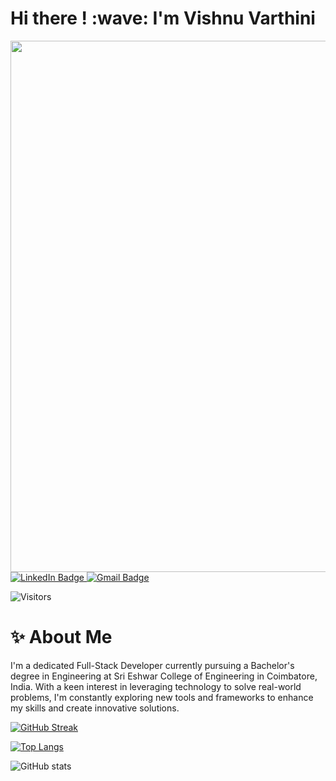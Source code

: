 

<h1>
  Hi there ! :wave: I'm Vishnu Varthini
  <!--<img src="https://media.giphy.com/media/v1.Y2lkPTc5MGI3NjExaDI5N2EzZ3h1Zzl6YXNwYjhsYnEzbzB0bXVtM2xvdzZjOGg0dHA4OSZlcD12MV9pbnRlcm5hbF9naWZfYnlfaWQmY3Q9Zw/MPxg9U887PS0B8XT4J/giphy.gif" width="35"/>--

  <!--<img src="https://media.giphy.com/media/l3q2GDh3wQqVWSiGY/giphy.gif?cid=ecf05e477orccrqspl1os6onwnmixzspd0kgcp2j35u2u8rt&ep=v1_gifs_search&rid=giphy.gif&ct=g" width="35"/>

  <img src="https://media.giphy.com/media/3o7TKMt1VVNkHV2PaE/giphy.gif?cid=ecf05e47rhqx7dkiauepgh1zealdmkr9431lniz4fb0t3nxw&ep=v1_gifs_search&rid=giphy.gif&ct=g" width="35"/>-->
  
</h1>









<div id="header" align="center">
  <img src="https://media.giphy.com/media/v1.Y2lkPTc5MGI3NjExaDNpb29zZG84azNycmI2cnljNHNidDl3ZHR1Y242MW0ycWF5d3NnbSZlcD12MV9pbnRlcm5hbF9naWZfYnlfaWQmY3Q9Zw/L1R1tvI9svkIWwpVYr/giphy.gif" width="850"/>
</div>

<div id="badges">
  <a href="https://www.linkedin.com/in/sree-vishnu-varthini-s">
    <img src="https://img.shields.io/badge/LinkedIn-blue?style=for-the-badge&logo=linkedin&logoColor=white" alt="LinkedIn Badge"/>
  </a>
  <a href="mailto:sreevishnuvarthini@gmail.com">
    <img src="https://img.shields.io/badge/Gmail-red?style=for-the-badge&logo=gmail&logoColor=white" alt="Gmail Badge"/>
  </a>
</div>

![Visitors](https://api.visitorbadge.io/api/visitors?path=https%3A%2F%2Fgithub.com%2FSree-Vishnu-Varthini%2FSree-Vishnu-Varthini%2Fgithub-visitors-badge&label=PROFILE%20VIEWS&labelColor=%23697689&countColor=%2302066f&style=default&labelStyle=none)



# :sparkles: About Me

I'm a dedicated Full-Stack Developer currently pursuing a Bachelor's degree in Engineering at Sri Eshwar College of Engineering in Coimbatore, India. With a keen interest in leveraging technology to solve real-world problems, I'm constantly exploring new tools and frameworks to enhance my skills and create innovative solutions.



[![GitHub Streak](https://github-readme-streak-stats.herokuapp.com?user=Sree-Vishnu-Varthini&theme=codeSTACKr&card_width=850)](https://git.io/streak-stats)

[![Top Langs](https://github-readme-stats-git-masterrstaa-rickstaa.vercel.app/api/top-langs/?username=Sree-Vishnu-Varthini&layout=compact&theme=codeSTACKr&card_width=850&border_color=FFFFFF)](https://github.com/Sree-Vishnu-Varthini/github-readme-stats)

![GitHub stats](https://github-readme-stats.vercel.app/api?username=Sree-Vishnu-Varthini&theme=codeSTACKr&border_color=FFFFFF&card_width=850&show_icons=true)

<!--Get in Touch:

🔗 Connect with me on [LinkedIn](Your LinkedIn Profile URL) to stay updated on my latest projects and endeavors.
📧 Feel free to drop me an email at Your Email Address to discuss opportunities or just say hi!

<!---
Sree-Vishnu-Varthini/Sree-Vishnu-Varthini is a ✨ special ✨ repository because its `README.md` (this file) appears on your GitHub profile.
You can click the Preview link to take a look at your changes.
--->
